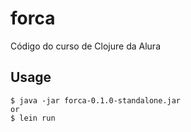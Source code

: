 # forca

Código do curso de Clojure da Alura

## Usage

    $ java -jar forca-0.1.0-standalone.jar
    or
    $ lein run
